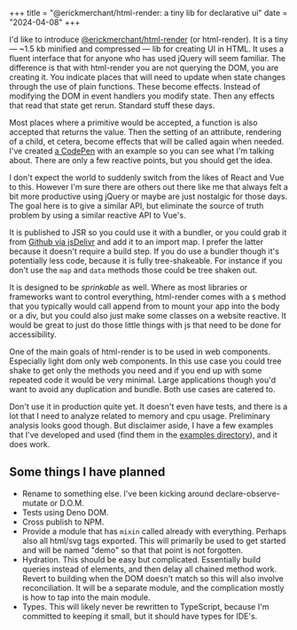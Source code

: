 +++
title = "@erickmerchant/html-render: a tiny lib for declarative ui"
date = "2024-04-08"
+++

I'd like to introduce [@erickmerchant/html-render](https://jsr.io/@erickmerchant/html-render) (or html-render). It is a tiny — ~1.5 kb minified and compressed — lib for creating UI in HTML. It uses a fluent interface that for anyone who has used jQuery will seem familiar. The difference is that with html-render you are not querying the DOM, you are creating it. You indicate places that will need to update when state changes through the use of plain functions. These become effects. Instead of modifying the DOM in event handlers you modify state. Then any effects that read that state get rerun. Standard stuff these days.

Most places where a primitive would be accepted, a function is also accepted that returns the value. Then the setting of an attribute, rendering of a child, et cetera, become effects that will be called again when needed. I've created [a CodePen](https://codepen.io/erickmerchant/pen/KKYoyKK?editors=0010) with an example so you can see what I'm talking about. There are only a few reactive points, but you should get the idea.

I don't expect the world to suddenly switch from the likes of React and Vue to this. However I'm sure there are others out there like me that always felt a bit more productive using jQuery or maybe are just nostalgic for those days. The goal here is to give a similar API, but eliminate the source of truth problem by using a similar reactive API to Vue's.

It is published to JSR so you could use it with a bundler, or you could grab it from [Github via jsDelivr](https://cdn.jsdelivr.net/gh/erickmerchant/html-render@~0.13.0/lib.min.js) and add it to an import map. I prefer the latter because it doesn't require a build step. If you do use a bundler though it's potentially less code, because it is fully tree-shakeable. For instance if you don't use the `map` and `data` methods those could be tree shaken out.

It is designed to be _sprinkable_ as well. Where as most libraries or frameworks want to control everything, html-render comes with a `$` method that you typically would call append from to mount your app into the body or a div, but you could also just make some classes on a website reactive. It would be great to just do those little things with js that need to be done for accessibility.

One of the main goals of html-render is to be used in web components. Especially light dom only web components. In this use case you could tree shake to get only the methods you need and if you end up with some repeated code it would be very minimal. Large applications though you'd want to avoid any duplication and bundle. Both use cases are catered to.

Don't use it in production quite yet. It doesn't even have tests, and there is a lot that I need to analyze related to memory and cpu usage. Preliminary analysis looks good though. But disclaimer aside, I have a few examples that I've developed and used (find them in the [examples directory](https://github.com/erickmerchant/html-render/tree/main/examples)), and it does work.

## Some things I have planned

- Rename to something else. I've been kicking around declare-observe-mutate or D.O.M.
- Tests using Deno DOM.
- Cross publish to NPM.
- Provide a module that has `mixin` called already with everything. Perhaps also all html/svg tags exported. This will primarily be used to get started and will be named "demo" so that that point is not forgotten.
- Hydration. This should be easy but complicated. Essentially build queries instead of elements, and then delay all chained method work. Revert to building when the DOM doesn't match so this will also involve reconciliation. It will be a separate module, and the complication mostly is how to tap into the main module.
- Types. This will likely never be rewritten to TypeScript, because I'm committed to keeping it small, but it should have types for IDE's.
